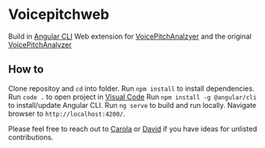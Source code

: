 # Voicepitchweb

Build in [Angular CLI](https://github.com/angular/angular-cli)
Web extension for [VoicePitchAnalzyer](https://github.com/carolanitz/VoicePitchAnalyzer) and the original [VoicePitchAnalyzer](https://play.google.com/store/apps/details?id=de.lilithwittmann.voicepitchanalyzer&hl=en_US)

## How to

Clone repositoy and `cd` into folder.
Run `npm install` to install dependencies.
Run `code .` to open project in [Visual Code](https://code.visualstudio.com/)
Run `npm install -g @angular/cli` to install/update Angular CLI.
Run `ng serve` to build and run locally.
Navigate browser to `http://localhost:4200/`.

Please feel free to reach out to [Carola](https://twitter.com/_Caro_N) or [David](https://twitter.com/DavidSeek) if you have ideas for unlisted contributions.